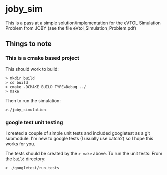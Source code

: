# joby_sim

This is a pass at a simple solution/implementation for the eVTOL Simulation Problem from JOBY (see the file eVtol_Simulation_Problem.pdf)

## Things to note
### This is a cmake based project
This should work to build:
```
> mkdir build
> cd build
> cmake -DCMAKE_BUILD_TYPE=Debug ../
> make
```
Then to run the simulation:
```
>./joby_simulation
```

### google test unit testing
I created a couple of simple unit tests and included googletest as a git submodule. 
I'm new to google tests (I usually use catch2) so I hope this works for you.

The tests should be created by the `> make` above. To run the unit tests:
From the `build` directory:
```
> ./googletest/run_tests
```
